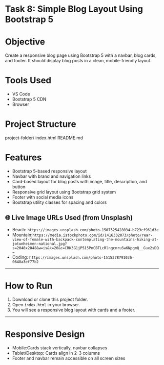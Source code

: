 
# Task 8: Simple Blog Layout Using Bootstrap 5

# Objective
Create a responsive blog page using Bootstrap 5 with a navbar, blog cards, and footer. It should display blog posts in a clean, mobile-friendly layout.



# Tools Used

- VS Code
- Bootstrap 5 CDN
- Browser

# Project Structure
project-folder/
index.html
README.md

# Features

- Bootstrap 5-based responsive layout
- Navbar with brand and navigation links
- Card-based layout for blog posts with image, title, description, and button
- Responsive grid layout using Bootstrap grid system
- Footer with social media icons
- Bootstrap utility classes for spacing and colors

## 🌐 Live Image URLs Used (from Unsplash)

- Beach: `https://images.unsplash.com/photo-1507525428034-b723cf961d3e`
- Mountain:`https://media.istockphoto.com/id/1416332073/photo/rear-view-of-female-with-backpack-contemplating-the-mountains-hiking-at-jotunheimen-national.jpg?s=2048x2048&w=is&k=20&c=CRK3G1jP515PnCBTLcRlngcnruSw6NpgmQ__Gux2sDQ=`
- Coding: `https://images.unsplash.com/photo-1515378791036-0648a3ef77b2`

---

# How to Run

1. Download or clone this project folder.
2. Open `index.html` in your browser.
3. You will see a responsive blog layout with cards and a footer.

---

# Responsive Design

- Mobile:Cards stack vertically, navbar collapses
- Tablet/Desktop: Cards align in 2–3 columns
- Footer and navbar remain accessible on all screen sizes




